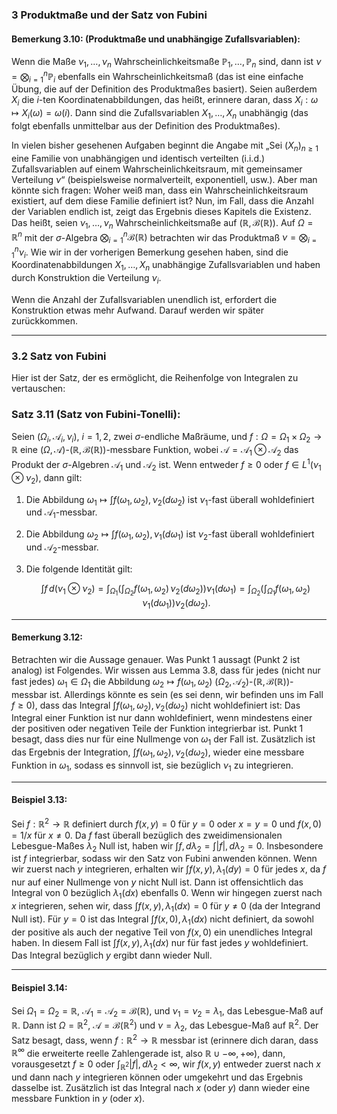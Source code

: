 ### 3 Produktmaße und der Satz von Fubini

#### Bemerkung 3.10: (Produktmaße und unabhängige Zufallsvariablen):

Wenn die Maße $\nu_1, \dots, \nu_n$ Wahrscheinlichkeitsmaße $\mathbb{P}_{1}, \dots, \mathbb{P}_{n}$ sind, dann ist $\nu = \bigotimes_{i=1}^n \mathbb{P}_i$ ebenfalls ein Wahrscheinlichkeitsmaß 
(das ist eine einfache Übung, die auf der Definition des Produktmaßes basiert). 
Seien außerdem $X_i$ die $i$-ten Koordinatenabbildungen, das heißt, erinnere daran, dass $X_i: \omega \mapsto X_i(\omega) = \omega(i)$. Dann sind die Zufallsvariablen $X_1, \dots, X_n$ unabhängig (das folgt ebenfalls unmittelbar aus der Definition des Produktmaßes).

In vielen bisher gesehenen Aufgaben beginnt die Angabe mit „Sei $(X_n)_{n \geq 1}$ eine Familie von unabhängigen und identisch verteilten (i.i.d.) Zufallsvariablen auf einem Wahrscheinlichkeitsraum, mit gemeinsamer Verteilung $\nu$“ (beispielsweise normalverteilt, exponentiell, usw.). Aber man könnte sich fragen: Woher weiß man, dass ein Wahrscheinlichkeitsraum existiert, auf dem diese Familie definiert ist? Nun, im Fall, dass die Anzahl der Variablen endlich ist, zeigt das Ergebnis dieses Kapitels die Existenz. Das heißt, seien $\nu_1, \dots, \nu_n$ Wahrscheinlichkeitsmaße auf $(\mathbb{R}, \mathcal{B}(\mathbb{R}))$. Auf $\Omega = \mathbb{R}^n$ mit der $\sigma$-Algebra $\bigotimes_{i=1}^n \mathcal{B}(\mathbb{R})$ betrachten wir das Produktmaß $\nu = \bigotimes_{i=1}^n \nu_i$. Wie wir in der vorherigen Bemerkung gesehen haben, sind die Koordinatenabbildungen $X_1, \dots, X_n$ unabhängige Zufallsvariablen und haben durch Konstruktion die Verteilung $\nu_i$.

Wenn die Anzahl der Zufallsvariablen unendlich ist, erfordert die Konstruktion etwas mehr Aufwand. Darauf werden wir später zurückkommen.

---

### 3.2 Satz von Fubini

Hier ist der Satz, der es ermöglicht, die Reihenfolge von Integralen zu vertauschen:

### Satz 3.11 (Satz von Fubini-Tonelli): 

Seien $(\Omega_i, \mathcal{A}_i, \nu_i)$, $i = 1, 2$, zwei $\sigma$-endliche Maßräume, und $f: \Omega = \Omega_1 \times \Omega_2 \to \mathbb{R}$ eine $(\Omega, \mathcal{A})$-$(\mathbb{R}, \mathcal{B}(\mathbb{R}))$-messbare Funktion, wobei $\mathcal{A} = \mathcal{A}_1 \otimes \mathcal{A}_2$ das Produkt der $\sigma$-Algebren $\mathcal{A}_1$ und $\mathcal{A}_2$ ist. Wenn entweder $f \geq 0$ oder $f \in L^1(\nu_1 \otimes \nu_2)$, dann gilt:

1. Die Abbildung $\omega_1 \mapsto \int f(\omega_1, \omega_2) , \nu_2(d\omega_2)$ ist $\nu_1$-fast überall wohldefiniert und $\mathcal{A}_1$-messbar.
    
2. Die Abbildung $\omega_2 \mapsto \int f(\omega_1, \omega_2) , \nu_1(d\omega_1)$ ist $\nu_2$-fast überall wohldefiniert und $\mathcal{A}_2$-messbar.
    
3. Die folgende Identität gilt:
    
    $$\int f \, d(\nu_1 \otimes \nu_2) = \int_{\Omega_1} \left( \int_{\Omega_2} f(\omega_1, \omega_2) \, \nu_2(d\omega_2) \right) \nu_1(d\omega_1) = \int_{\Omega_2} \left( \int_{\Omega_1} f(\omega_1, \omega_2) \, \nu_1(d\omega_1) \right) \nu_2(d\omega_2).$$

---

#### Bemerkung 3.12:

Betrachten wir die Aussage genauer. Was Punkt 1 aussagt (Punkt 2 ist analog) ist Folgendes. Wir wissen aus Lemma 3.8, dass für jedes (nicht nur fast jedes) $\omega_1 \in \Omega_1$ die Abbildung $\omega_2 \mapsto f(\omega_1, \omega_2)$ $(\Omega_2, \mathcal{A}_2)$-$(\mathbb{R}, \mathcal{B}(\mathbb{R}))$-messbar ist. Allerdings könnte es sein (es sei denn, wir befinden uns im Fall $f \geq 0$), dass das Integral $\int f(\omega_1, \omega_2) , \nu_2(d\omega_2)$ nicht wohldefiniert ist: Das Integral einer Funktion ist nur dann wohldefiniert, wenn mindestens einer der positiven oder negativen Teile der Funktion integrierbar ist. Punkt 1 besagt, dass dies nur für eine Nullmenge von $\omega_1$ der Fall ist. Zusätzlich ist das Ergebnis der Integration, $\int f(\omega_1, \omega_2) , \nu_2(d\omega_2)$, wieder eine messbare Funktion in $\omega_1$, sodass es sinnvoll ist, sie bezüglich $\nu_1$ zu integrieren.

---

#### Beispiel 3.13: 

Sei $f: \mathbb{R}^2 \to \mathbb{R}$ definiert durch $f(x, y) = 0$ für $y = 0$ oder $x = y = 0$ und $f(x, 0) = 1/x$ für $x \neq 0$. Da $f$ fast überall bezüglich des zweidimensionalen Lebesgue-Maßes $\lambda_2$ Null ist, haben wir $\int f , d\lambda_2 = \int |f| , d\lambda_2 = 0$. Insbesondere ist $f$ integrierbar, sodass wir den Satz von Fubini anwenden können. Wenn wir zuerst nach $y$ integrieren, erhalten wir $\int f(x, y) , \lambda_1(dy) = 0$ für jedes $x$, da $f$ nur auf einer Nullmenge von $y$ nicht Null ist. Dann ist offensichtlich das Integral von $0$ bezüglich $\lambda_1(dx)$ ebenfalls $0$. Wenn wir hingegen zuerst nach $x$ integrieren, sehen wir, dass $\int f(x, y) , \lambda_1(dx) = 0$ für $y \neq 0$ (da der Integrand Null ist). Für $y = 0$ ist das Integral $\int f(x, 0) , \lambda_1(dx)$ nicht definiert, da sowohl der positive als auch der negative Teil von $f(x, 0)$ ein unendliches Integral haben. In diesem Fall ist $\int f(x, y) , \lambda_1(dx)$ nur für fast jedes $y$ wohldefiniert. Das Integral bezüglich $y$ ergibt dann wieder Null.

---

#### Beispiel 3.14:

Sei $\Omega_1 = \Omega_2 = \mathbb{R}$, $\mathcal{A}_1 = \mathcal{A}_2 = \mathcal{B}(\mathbb{R})$, und $\nu_1 = \nu_2 = \lambda_1$, das Lebesgue-Maß auf $\mathbb{R}$. Dann ist $\Omega = \mathbb{R}^2$, $\mathcal{A} = \mathcal{B}(\mathbb{R}^2)$ und $\nu = \lambda_2$, das Lebesgue-Maß auf $\mathbb{R}^2$. Der Satz besagt, dass, wenn $f: \mathbb{R}^2 \to \mathbb{R}$ messbar ist (erinnere dich daran, dass $\mathbb{R}^\infty$ die erweiterte reelle Zahlengerade ist, also $\mathbb{R} \cup {-\infty, +\infty}$), dann, vorausgesetzt $f \geq 0$ oder $\int_{\mathbb{R}^2} |f| , d\lambda_2 < \infty$, wir $f(x, y)$ entweder zuerst nach $x$ und dann nach $y$ integrieren können oder umgekehrt und das Ergebnis dasselbe ist. Zusätzlich ist das Integral nach $x$ (oder $y$) dann wieder eine messbare Funktion in $y$ (oder $x$).